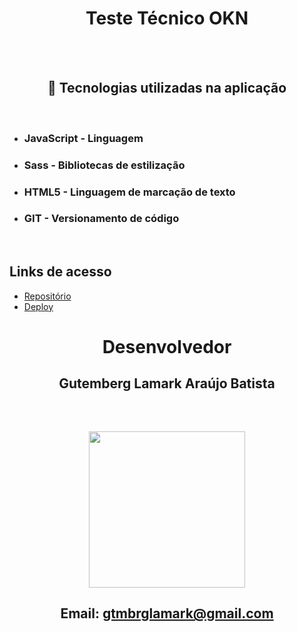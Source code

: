 <h1 align="center">Teste Técnico OKN</h1>

<br/>
<br/>

<h2 align="center">🔨 Tecnologias utilizadas na aplicação</h2>

<br/>

- ### JavaScript - Linguagem
- ### Sass - Bibliotecas de estilização
- ### HTML5 - Linguagem de marcação de texto
- ### GIT - Versionamento de código

<br/> 
 
## Links de acesso

- <a href="https://github.com/GutembergLamark/teste-tecnico-okn">Repositório</a>
- <a href="">Deploy</a>

#

<h1 align="center">Desenvolvedor</h1>

<h2 align="center">Gutemberg Lamark Araújo Batista</h2>

<br/>

<h2 align="center"><img src="https://avatars.githubusercontent.com/u/89531845?v=4" width="250px"></h2>

<h2 align="center">Email: <a href="mailto:gtmbrglamark@gmail.com">gtmbrglamark@gmail.com</a></h2>

